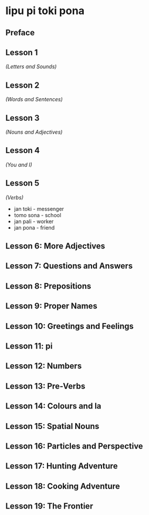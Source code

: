 # lipu pi toki pona

## Preface

## Lesson 1
*(Letters and Sounds)*

## Lesson 2
*(Words and Sentences)*

## Lesson 3
*(Nouns and Adjectives)*

## Lesson 4
*(You and I)*

## Lesson 5
*(Verbs)*

* jan toki - messenger
* tomo sona - school
* jan pali - worker
* jan pona - friend

## Lesson 6: More Adjectives

## Lesson 7: Questions and Answers

## Lesson 8: Prepositions

## Lesson 9: Proper Names

## Lesson 10: Greetings and Feelings

## Lesson 11: pi

## Lesson 12: Numbers

## Lesson 13: Pre-Verbs

## Lesson 14: Colours and la

## Lesson 15: Spatial Nouns

## Lesson 16: Particles and Perspective

## Lesson 17: Hunting Adventure

## Lesson 18: Cooking Adventure

## Lesson 19: The Frontier


